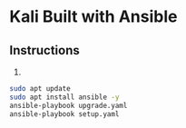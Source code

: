 # Kali Built with Ansible
## Instructions
1.

```bash
sudo apt update
sudo apt install ansible -y
ansible-playbook upgrade.yaml
ansible-playbook setup.yaml
```